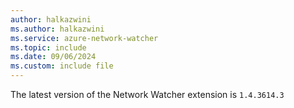 ```yaml
---
author: halkazwini
ms.author: halkazwini
ms.service: azure-network-watcher
ms.topic: include
ms.date: 09/06/2024    
ms.custom: include file
---
```

The latest version of the Network Watcher extension is `1.4.3614.3`
